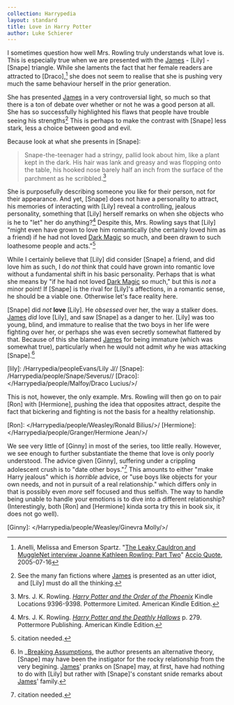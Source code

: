 ```yaml
---
collection: Harrypedia
layout: standard
title: Love in Harry Potter
author: Luke Schierer
---
```


I sometimes question how well Mrs. Rowling truly understands what love is.
This is especially true when we are presented with the [James] - [Lily] -
[Snape] triangle. While she laments the fact that her female readers are
attracted to [Draco],[^221206-2] she does not seem to realise that she is
pushing very much the same behaviour herself in the prior generation.

She has presented [James] in a very controversial light, so much so that
there is a ton of debate over whether or not he was a good person at all. She
has so successfully highlighted his flaws that people have trouble seeing his
strengths[^221206-3] This is perhaps to make the contrast with [Snape] less
stark, less a choice between good and evil.

Because look at what she presents in [Snape]:

> Snape-the-teenager had a stringy, pallid look about him, like a plant kept in the dark. His hair was lank and greasy and was flopping onto the table, his hooked nose barely half an inch from the surface of the parchment as he scribbled.[^221206-4]

She is purposefully describing someone you like for their person, not for their
appearance. And yet, [Snape] does not have a personality to attract, his
memories of interacting with [Lily] reveal a controlling, jealous
personality, something that [Lily] herself remarks on when she objects who is
he to "let" her do anything?[^221206-5] Despite this, Mrs. Rowling says that
[Lily] "might even have grown to love him romantically (she certainly loved him
as a friend) if he had not loved [Dark Magic] so much, and been drawn to such
loathesome people and acts."[^221206-6]

While I certainly believe that [Lily] did consider [Snape] a friend, and
did love him as such, I do _not_ think that could have grown into romantic love
without a fundamental shift in his basic personality. Perhaps that is what
she means by "if he had not loved [Dark Magic] so much," but this is _not_ a
minor point! If [Snape] is the rival for [Lily]'s affections, in a
romantic sense, he should be a viable one. Otherwise let's face reality here.

[Snape] did _not_ **love** [Lily]. He _obsessed_ over her, the way a
stalker does. [James] _did_ love [Lily], and saw [Snape] as a danger to
her. [Lily] was too young, blind, and immature to realise that the two boys
in her life were fighting over her, or perhaps she was even secretly somewhat
flattered by that. Because of this she blamed [James] for being immature
(which was somewhat true), particularly when he would not admit _why_ he was
attacking [Snape].[^230804-2]

[Dark Magic]: /Harrypedia/magic/dark/

[^230804-2]:
    In \_[Breaking Assumptions], the author presents an alternative theory,
    [Snape] may have been the instigator for the rocky relationship from the very
    begining. [James]' pranks on [Snape] may, at first, have had nothing to do
    with [Lily] but rather with [Snape]'s constant snide remarks about [James]'
    family.

[Breaking Assumptions]: https://www.fanfiction.net/s/8678515

[^221206-1]:
    Ms. Melissa Anelli and Mrs. J. K. Rowling.
    "[J.K. Rowling Web Chat Transcript][LCRWC]"
    [The Leaky Cauldron](http://www.the-leaky-cauldron.org) 2007-07-30

[^221206-5]:
    Mrs. J. K. Rowling.
    _[Harry Potter and the Deathly Hallows](https://www.librarything.com/work/3577382/book/225886820)_
    p. 279. Pottermore Publishing. American Kindle Edition.

[^221206-4]:
    Mrs. J. K. Rowling.
    _[Harry Potter and the Order of the Phoenix](https://www.librarything.com/work/115/book/225886709)_
    Kindle Locations 9396-9398. Pottermore Limited. American Kindle Edition.

[James]: /Harrypedia/people/Potter/James//
[lily]: /Harrypedia/peopleEvans/Lily J//
[Snape]: /Harrypedia/people/Snape/Severus//
[Draco]: </Harrypedia/people/Malfoy/Draco Lucius/>/

[^221206-2]:
    Anelli, Melissa and Emerson Spartz.
    "[The Leaky Cauldron and MuggleNet interview Joanne Kathleen Rowling: Part Two][LCMIp2]"
    [Accio Quote](http://www.accio-quote.org/), 2005-07-16

[LCMIp2]: http://www.accio-quote.org/articles/2005/0705-tlc_mugglenet-anelli-2.htm

[^221206-3]: See the many fan fictions where [James] is presented as an utter idiot, and [Lily] must do all the thinking.

This is not, however, the only example. Mrs. Rowling will then go on to pair
[Ron] with [Hermione], pushing the idea that opposites attract, despite the
fact that bickering and fighting is not the basis for a healthy relationship.

[Ron]: </Harrypedia/people/Weasley/Ronald Bilius/>/
[Hermione]: </Harrypedia/people/Granger/Hermione Jean/>/

We see very little of [Ginny] in most of the series, too little really.
However, we see enough to further substantiate the theme that love is only
poorly understood. The advice given [Ginny], suffering under a crippling
adolescent crush is to "date other boys."[^221206-6] This amounts to either
"make Harry jealous" which is _horrible_ advice, or "use boys like objects for
your own needs, and not in pursuit of a real relationship." which differs only
in that is possibly even _more_ self focused and thus selfish. The way to
handle being unable to handle your emotions is to dive into a different
relationship? (Interestingly, both [Ron] and [Hermione] kinda sorta try
this in book six, it does not go well).

[Ginny]: </Harrypedia/people/Weasley/Ginevra Molly/>/

[^221206-6]: citation needed.

